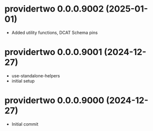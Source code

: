 <!-- NEWS.md is maintained by https://cynkra.github.io/fledge, do not edit -->

# providertwo 0.0.0.9002 (2025-01-01)

- Added utility functions, DCAT Schema pins


# providertwo 0.0.0.9001 (2024-12-27)

- use-standalone-helpers
- initial setup


# providertwo 0.0.0.9000 (2024-12-27)

- Initial commit
